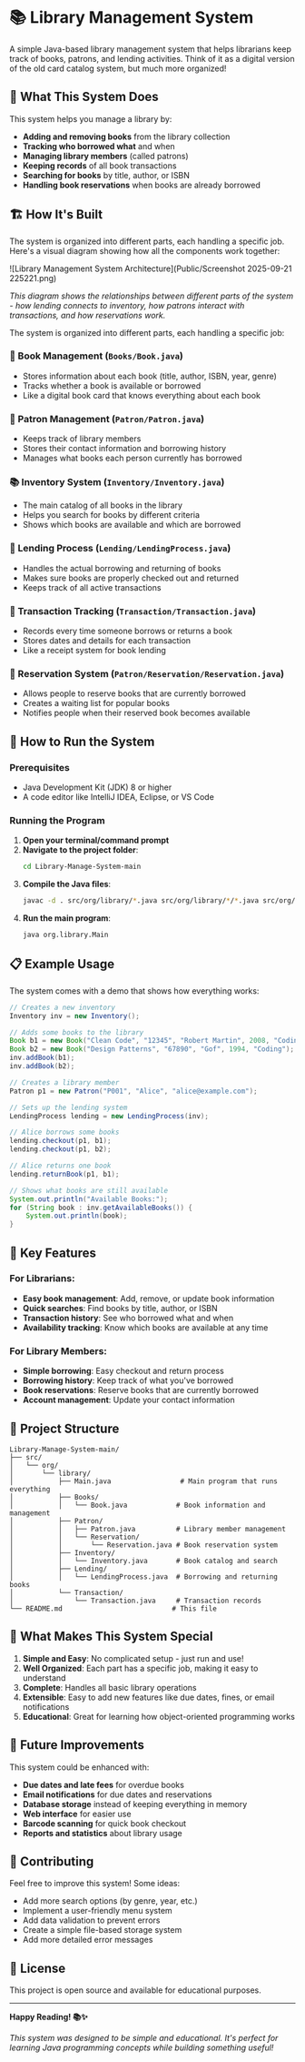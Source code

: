 # 📚 Library Management System

A simple Java-based library management system that helps librarians keep track of books, patrons, and lending activities. Think of it as a digital version of the old card catalog system, but much more organized!

## 🌟 What This System Does

This system helps you manage a library by:
- **Adding and removing books** from the library collection
- **Tracking who borrowed what** and when
- **Managing library members** (called patrons)
- **Keeping records** of all book transactions
- **Searching for books** by title, author, or ISBN
- **Handling book reservations** when books are already borrowed

## 🏗️ How It's Built

The system is organized into different parts, each handling a specific job. Here's a visual diagram showing how all the components work together:

![Library Management System Architecture](Public/Screenshot 2025-09-21 225221.png)

*This diagram shows the relationships between different parts of the system - how lending connects to inventory, how patrons interact with transactions, and how reservations work.*

The system is organized into different parts, each handling a specific job:

### 📖 Book Management (`Books/Book.java`)
- Stores information about each book (title, author, ISBN, year, genre)
- Tracks whether a book is available or borrowed
- Like a digital book card that knows everything about each book

### 👥 Patron Management (`Patron/Patron.java`)
- Keeps track of library members
- Stores their contact information and borrowing history
- Manages what books each person currently has borrowed

### 📚 Inventory System (`Inventory/Inventory.java`)
- The main catalog of all books in the library
- Helps you search for books by different criteria
- Shows which books are available and which are borrowed

### 🔄 Lending Process (`Lending/LendingProcess.java`)
- Handles the actual borrowing and returning of books
- Makes sure books are properly checked out and returned
- Keeps track of all active transactions

### 📝 Transaction Tracking (`Transaction/Transaction.java`)
- Records every time someone borrows or returns a book
- Stores dates and details for each transaction
- Like a receipt system for book lending

### 🎫 Reservation System (`Patron/Reservation/Reservation.java`)
- Allows people to reserve books that are currently borrowed
- Creates a waiting list for popular books
- Notifies people when their reserved book becomes available

## 🚀 How to Run the System

### Prerequisites
- Java Development Kit (JDK) 8 or higher
- A code editor like IntelliJ IDEA, Eclipse, or VS Code

### Running the Program
1. **Open your terminal/command prompt**
2. **Navigate to the project folder**:
   ```bash
   cd Library-Manage-System-main
   ```
3. **Compile the Java files**:
   ```bash
   javac -d . src/org/library/*.java src/org/library/*/*.java src/org/library/*/*/*.java
   ```
4. **Run the main program**:
   ```bash
   java org.library.Main
   ```

## 📋 Example Usage

The system comes with a demo that shows how everything works:

```java
// Creates a new inventory
Inventory inv = new Inventory();

// Adds some books to the library
Book b1 = new Book("Clean Code", "12345", "Robert Martin", 2008, "Coding");
Book b2 = new Book("Design Patterns", "67890", "Gof", 1994, "Coding");
inv.addBook(b1);
inv.addBook(b2);

// Creates a library member
Patron p1 = new Patron("P001", "Alice", "alice@example.com");

// Sets up the lending system
LendingProcess lending = new LendingProcess(inv);

// Alice borrows some books
lending.checkout(p1, b1);
lending.checkout(p1, b2);

// Alice returns one book
lending.returnBook(p1, b1);

// Shows what books are still available
System.out.println("Available Books:");
for (String book : inv.getAvailableBooks()) {
    System.out.println(book);
}
```

## 🔧 Key Features

### For Librarians:
- **Easy book management**: Add, remove, or update book information
- **Quick searches**: Find books by title, author, or ISBN
- **Transaction history**: See who borrowed what and when
- **Availability tracking**: Know which books are available at any time

### For Library Members:
- **Simple borrowing**: Easy checkout and return process
- **Borrowing history**: Keep track of what you've borrowed
- **Book reservations**: Reserve books that are currently borrowed
- **Account management**: Update your contact information

## 📁 Project Structure

```
Library-Manage-System-main/
├── src/
│   └── org/
│       └── library/
│           ├── Main.java                 # Main program that runs everything
│           ├── Books/
│           │   └── Book.java            # Book information and management
│           ├── Patron/
│           │   ├── Patron.java          # Library member management
│           │   └── Reservation/
│           │       └── Reservation.java # Book reservation system
│           ├── Inventory/
│           │   └── Inventory.java       # Book catalog and search
│           ├── Lending/
│           │   └── LendingProcess.java  # Borrowing and returning books
│           └── Transaction/
│               └── Transaction.java     # Transaction records
└── README.md                           # This file
```

## 🎯 What Makes This System Special

1. **Simple and Easy**: No complicated setup - just run and use!
2. **Well Organized**: Each part has a specific job, making it easy to understand
3. **Complete**: Handles all basic library operations
4. **Extensible**: Easy to add new features like due dates, fines, or email notifications
5. **Educational**: Great for learning how object-oriented programming works

## 🔮 Future Improvements

This system could be enhanced with:
- **Due dates and late fees** for overdue books
- **Email notifications** for due dates and reservations
- **Database storage** instead of keeping everything in memory
- **Web interface** for easier use
- **Barcode scanning** for quick book checkout
- **Reports and statistics** about library usage

## 🤝 Contributing

Feel free to improve this system! Some ideas:
- Add more search options (by genre, year, etc.)
- Implement a user-friendly menu system
- Add data validation to prevent errors
- Create a simple file-based storage system
- Add more detailed error messages

## 📝 License

This project is open source and available for educational purposes.

---

**Happy Reading! 📚✨**

*This system was designed to be simple and educational. It's perfect for learning Java programming concepts while building something useful!*
